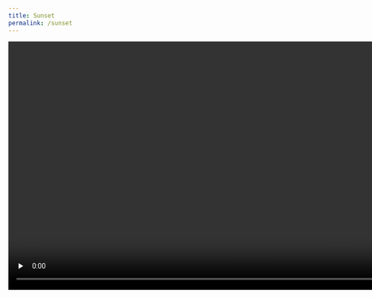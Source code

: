 ```yaml
---
title: Sunset
permalink: /sunset
---
```


<video width="1000" id="video" controls="" preload="none">
      <source id="mp4" src="http://lib.azfs.com.cn/video/sunset.m4v" type="video/x-m4v">
      <p>Your user agent does not support the HTML5 Video element.</p>
</video>

